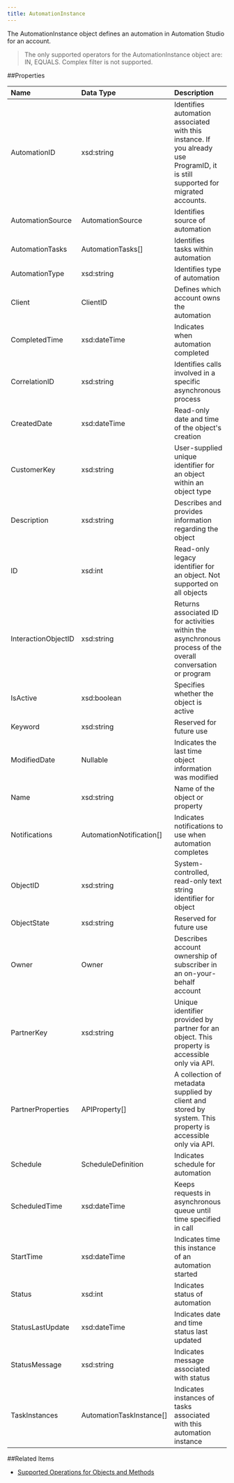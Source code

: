```yaml
---
title: AutomationInstance
---
```

The AutomationInstance object defines an automation in Automation Studio for an account.

>The only supported operators for the AutomationInstance object are: IN, EQUALS. Complex filter is not supported.

##Properties
<table class="table table-hover">
<thead align="left">
<tr><th>Name</th><th>Data Type</th><th>Description</th></tr>
</thead>
<tbody>
<tr>
<td>AutomationID</td>
<td>xsd:string</td>
<td>Identifies automation associated with this instance. If you already use ProgramID, it is still supported for migrated accounts.</td>
</tr>
<tr>
<td>AutomationSource</td>
<td>AutomationSource</td>
<td>Identifies source of automation</td>
</tr>
<tr>
<td>AutomationTasks</td>
<td>AutomationTasks[]</td>
<td>Identifies tasks within automation</td>
</tr>
<tr>
<td>AutomationType</td>
<td>xsd:string</td>
<td>Identifies type of automation</td>
</tr>
<tr>
<td>Client</td>
<td>ClientID</td>
<td>Defines which account owns the automation</td>
</tr>
<tr>
<td>CompletedTime</td>
<td>xsd:dateTime</td>
<td>Indicates when automation completed</td>
</tr>
<tr>
<td>CorrelationID</td>
<td>xsd:string</td>
<td>Identifies calls involved in a specific asynchronous process</td>
</tr>
<tr>
<td>CreatedDate</td>
<td>xsd:dateTime</td>
<td>Read-only date and time of the object's creation</td>
</tr>
<tr>
<td>CustomerKey</td>
<td>xsd:string</td>
<td>User-supplied unique identifier for an object within an object type</td>
</tr>
<tr>
<td>Description</td>
<td>xsd:string</td>
<td>Describes and provides information regarding the object</td>
</tr>
<tr>
<td>ID</td>
<td>xsd:int</td>
<td>Read-only legacy identifier for an object. Not supported on all objects</td>
</tr>
<tr>
<td>InteractionObjectID</td>
<td>xsd:string</td>
<td>Returns associated ID for activities within the asynchronous process of the overall conversation or program</td>
</tr>
<tr>
<td>IsActive</td>
<td>xsd:boolean</td>
<td>Specifies whether the object is active</td>
</tr>
<tr>
<td>Keyword</td>
<td>xsd:string</td>
<td>Reserved for future use</td>
</tr>
<tr>
<td>ModifiedDate</td>
<td>Nullable</td>
<td>Indicates the last time object information was modified</td>
</tr>
<tr>
<td>Name</td>
<td>xsd:string</td>
<td>Name of the object or property</td>
</tr>
<tr>
<td>Notifications</td>
<td>AutomationNotification[]</td>
<td>Indicates notifications to use when automation completes</td>
</tr>
<tr>
<td>ObjectID</td>
<td>xsd:string</td>
<td>System-controlled, read-only text string identifier for object</td>
</tr>
<tr>
<td>ObjectState</td>
<td>xsd:string</td>
<td>Reserved for future use</td>
</tr>
<tr>
<td>Owner</td>
<td>Owner</td>
<td>Describes account ownership of subscriber in an on-your-behalf account</td>
</tr>
<tr>
<td>PartnerKey</td>
<td>xsd:string</td>
<td>Unique identifier provided by partner for an object. This property is accessible only via API.</td>
</tr>
<tr>
<td>PartnerProperties</td>
<td>APIProperty[]</td>
<td>A collection of metadata supplied by client and stored by system. This property is accessible only via API.</td>
</tr>
<tr>
<td>Schedule</td>
<td>ScheduleDefinition</td>
<td>Indicates schedule for automation</td>
</tr>
<tr>
<td>ScheduledTime</td>
<td>xsd:dateTime</td>
<td>Keeps requests in asynchronous queue until time specified in call</td>
</tr>
<tr>
<td>StartTime</td>
<td>xsd:dateTime</td>
<td>Indicates time this instance of an automation started</td>
</tr>
<tr>
<td>Status</td>
<td>xsd:int</td>
<td>Indicates status of automation</td>
</tr>
<tr>
<td>StatusLastUpdate</td>
<td>xsd:dateTime</td>
<td>Indicates date and time status last updated</td>
</tr>
<tr>
<td>StatusMessage</td>
<td>xsd:string</td>
<td>Indicates message associated with status</td>
</tr>
<tr>
<td>TaskInstances</td>
<td>AutomationTaskInstance[]</td>
<td>Indicates instances of tasks associated with this automation instance</td>
</tr>
</tbody>
</table>

##Related Items
* [Supported Operations for Objects and Methods](https://developer.salesforce.com/docs/atlas.en-us.mc-apis.meta/mc-apis/supported_operations_for_objects_and_methods.htm)
